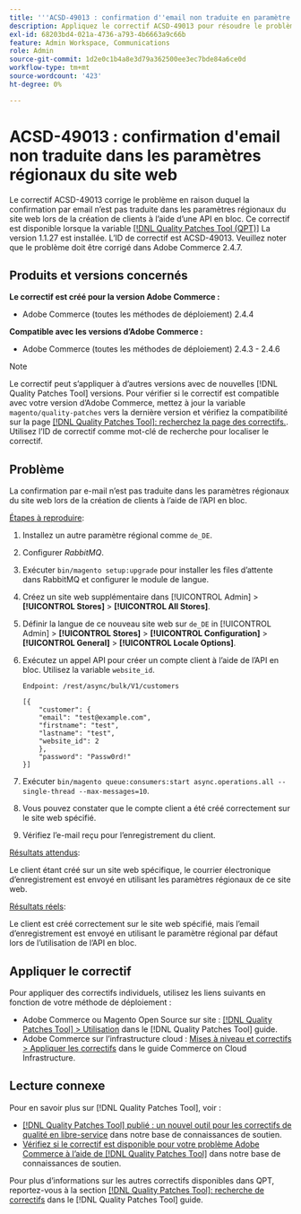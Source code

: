 ```yaml
---
title: '''ACSD-49013 : confirmation d''email non traduite en paramètre régional du site web'''
description: Appliquez le correctif ACSD-49013 pour résoudre le problème Adobe Commerce en raison duquel la confirmation par courrier électronique n’est pas traduite dans les paramètres régionaux du site web lors de la création de clients à l’aide de l’API en bloc.
exl-id: 68203bd4-021a-4736-a793-4b6663a9c66b
feature: Admin Workspace, Communications
role: Admin
source-git-commit: 1d2e0c1b4a8e3d79a362500ee3ec7bde84a6ce0d
workflow-type: tm+mt
source-wordcount: '423'
ht-degree: 0%

---
```


# ACSD-49013 : confirmation d&#39;email non traduite dans les paramètres régionaux du site web

Le correctif ACSD-49013 corrige le problème en raison duquel la confirmation par email n’est pas traduite dans les paramètres régionaux du site web lors de la création de clients à l’aide d’une API en bloc. Ce correctif est disponible lorsque la variable [[!DNL Quality Patches Tool (QPT)]](/help/announcements/adobe-commerce-announcements/magento-quality-patches-released-new-tool-to-self-serve-quality-patches.md) La version 1.1.27 est installée. L’ID de correctif est ACSD-49013. Veuillez noter que le problème doit être corrigé dans Adobe Commerce 2.4.7.

## Produits et versions concernés

**Le correctif est créé pour la version Adobe Commerce :**

* Adobe Commerce (toutes les méthodes de déploiement) 2.4.4

**Compatible avec les versions d’Adobe Commerce :**

* Adobe Commerce (toutes les méthodes de déploiement) 2.4.3 - 2.4.6

>[!NOTE]
>
>Le correctif peut s’appliquer à d’autres versions avec de nouvelles [!DNL Quality Patches Tool] versions. Pour vérifier si le correctif est compatible avec votre version d’Adobe Commerce, mettez à jour la variable `magento/quality-patches` vers la dernière version et vérifiez la compatibilité sur la page [[!DNL Quality Patches Tool]: recherchez la page des correctifs.](https://experienceleague.adobe.com/tools/commerce-quality-patches/index.html). Utilisez l’ID de correctif comme mot-clé de recherche pour localiser le correctif.

## Problème

La confirmation par e-mail n’est pas traduite dans les paramètres régionaux du site web lors de la création de clients à l’aide de l’API en bloc.

<u>Étapes à reproduire</u>:

1. Installez un autre paramètre régional comme `de_DE`.
1. Configurer *RabbitMQ*.
1. Exécuter `bin/magento setup:upgrade` pour installer les files d’attente dans RabbitMQ et configurer le module de langue.
1. Créez un site web supplémentaire dans [!UICONTROL Admin] > **[!UICONTROL Stores]** > **[!UICONTROL All Stores]**.
1. Définir la langue de ce nouveau site web sur `de_DE` in [!UICONTROL Admin] > **[!UICONTROL Stores]** > **[!UICONTROL Configuration]** > **[!UICONTROL General]** > **[!UICONTROL Locale Options]**.
1. Exécutez un appel API pour créer un compte client à l’aide de l’API en bloc. Utilisez la variable `website_id`.

   `Endpoint: /rest/async/bulk/V1/customers`

   ```
   [{
       "customer": {
       "email": "test@example.com",
       "firstname": "test",
       "lastname": "test",
       "website_id": 2
       },
       "password": "Passw0rd!"
   }]
   ```

1. Exécuter `bin/magento queue:consumers:start async.operations.all --single-thread --max-messages=10`.
1. Vous pouvez constater que le compte client a été créé correctement sur le site web spécifié.
1. Vérifiez l’e-mail reçu pour l’enregistrement du client.

<u>Résultats attendus</u>:

Le client étant créé sur un site web spécifique, le courrier électronique d’enregistrement est envoyé en utilisant les paramètres régionaux de ce site web.

<u>Résultats réels</u>:

Le client est créé correctement sur le site web spécifié, mais l’email d’enregistrement est envoyé en utilisant le paramètre régional par défaut lors de l’utilisation de l’API en bloc.

## Appliquer le correctif

Pour appliquer des correctifs individuels, utilisez les liens suivants en fonction de votre méthode de déploiement :

* Adobe Commerce ou Magento Open Source sur site : [[!DNL Quality Patches Tool] > Utilisation](https://experienceleague.adobe.com/docs/commerce-operations/tools/quality-patches-tool/usage.html) dans le [!DNL Quality Patches Tool] guide.
* Adobe Commerce sur l’infrastructure cloud : [Mises à niveau et correctifs > Appliquer les correctifs](https://experienceleague.adobe.com/docs/commerce-cloud-service/user-guide/develop/upgrade/apply-patches.html) dans le guide Commerce on Cloud Infrastructure.

## Lecture connexe

Pour en savoir plus sur [!DNL Quality Patches Tool], voir :

* [[!DNL Quality Patches Tool] publié : un nouvel outil pour les correctifs de qualité en libre-service](/help/announcements/adobe-commerce-announcements/magento-quality-patches-released-new-tool-to-self-serve-quality-patches.md) dans notre base de connaissances de soutien.
* [Vérifiez si le correctif est disponible pour votre problème Adobe Commerce à l’aide de [!DNL Quality Patches Tool]](/help/support-tools/patches-available-in-qpt-tool/check-patch-for-magento-issue-with-magento-quality-patches.md) dans notre base de connaissances de soutien.

Pour plus d’informations sur les autres correctifs disponibles dans QPT, reportez-vous à la section [[!DNL Quality Patches Tool]: recherche de correctifs](https://experienceleague.adobe.com/tools/commerce-quality-patches/index.html) dans le [!DNL Quality Patches Tool] guide.
